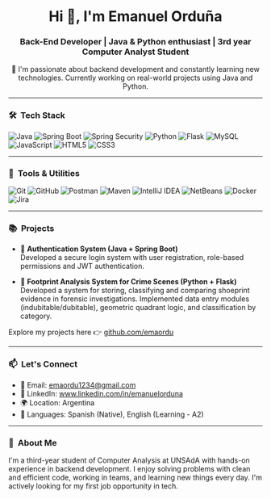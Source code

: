 <h1 align="center">Hi 👋, I'm Emanuel Orduña</h1>
<h3 align="center">Back-End Developer | Java & Python enthusiast | 3rd year Computer Analyst Student</h3>

<p align="center">
🚀 I'm passionate about backend development and constantly learning new technologies. Currently working on real-world projects using Java and Python.
</p>

---

### 🛠 &nbsp;Tech Stack

![Java](https://img.shields.io/badge/java-%23ED8B00.svg?style=for-the-badge&logo=java&logoColor=white)
![Spring Boot](https://img.shields.io/badge/springboot-%236DB33F.svg?style=for-the-badge&logo=springboot&logoColor=white)
![Spring Security](https://img.shields.io/badge/spring%20security-%236DB33F.svg?style=for-the-badge&logo=springsecurity&logoColor=white)
![Python](https://img.shields.io/badge/python-3670A0?style=for-the-badge&logo=python&logoColor=ffdd54)
![Flask](https://img.shields.io/badge/flask-%23000.svg?style=for-the-badge&logo=flask&logoColor=white)
![MySQL](https://img.shields.io/badge/mysql-%2300f.svg?style=for-the-badge&logo=mysql&logoColor=white)
![JavaScript](https://img.shields.io/badge/javascript-%23323330.svg?style=for-the-badge&logo=javascript&logoColor=%23F7DF1E)
![HTML5](https://img.shields.io/badge/html5-%23E34F26.svg?style=for-the-badge&logo=html5&logoColor=white)
![CSS3](https://img.shields.io/badge/css3-%231572B6.svg?style=for-the-badge&logo=css3&logoColor=white)

---

### 🧪 &nbsp;Tools & Utilities

![Git](https://img.shields.io/badge/git-%23F05033.svg?style=for-the-badge&logo=git&logoColor=white)
![GitHub](https://img.shields.io/badge/github-%23121011.svg?style=for-the-badge&logo=github&logoColor=white)
![Postman](https://img.shields.io/badge/Postman-FF6C37?style=for-the-badge&logo=postman&logoColor=white)
![Maven](https://img.shields.io/badge/Apache%20Maven-C71A36?style=for-the-badge&logo=Apache%20Maven&logoColor=white)
![IntelliJ IDEA](https://img.shields.io/badge/IntelliJIDEA-%23000000.svg?style=for-the-badge&logo=intellijidea&logoColor=white)
![NetBeans](https://img.shields.io/badge/NetBeans-1B6AC6?style=for-the-badge&logo=apache-netbeans-ide&logoColor=white)
![Docker](https://img.shields.io/badge/docker-%230db7ed.svg?style=for-the-badge&logo=docker&logoColor=white)
![Jira](https://img.shields.io/badge/jira-%230A0FFF.svg?style=for-the-badge&logo=jira&logoColor=white)

---

### 📚 &nbsp;Projects

- 🔐 **Authentication System (Java + Spring Boot)**  
  Developed a secure login system with user registration, role-based permissions and JWT authentication.

- 👣 **Footprint Analysis System for Crime Scenes (Python + Flask)**  
  Developed a system for storing, classifying and comparing shoeprint evidence in forensic investigations. Implemented data entry modules (indubitable/dubitable), geometric quadrant logic, and classification by category.

Explore my projects here 👉 [github.com/emaordu](https://github.com/emaordu)

---

### 📫 &nbsp;Let's Connect

- 📧 Email: emaordu1234@gmail.com  
- 💼 LinkedIn: www.linkedin.com/in/emanuelorduna  
- 🌍 Location: Argentina  
- 💬 Languages: Spanish (Native), English (Learning - A2)

---

### 🚀 &nbsp;About Me

I'm a third-year student of Computer Analysis at UNSAdA with hands-on experience in backend development. I enjoy solving problems with clean and efficient code, working in teams, and learning new things every day. I'm actively looking for my first job opportunity in tech.
